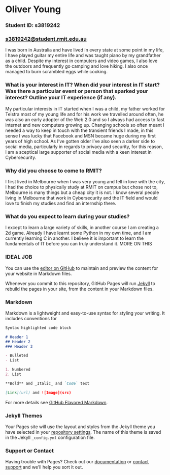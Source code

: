 # Oliver Young
### Student ID: s3819242
### s3819242@student.rmit.edu.au

I was born in Australia and have lived in every state at some point in my life, I have played guitar my entire life and was taught piano by my grandfather as a child. Despite my interest in computers and video games, I also love the outdoors and frequently go camping and love hiking. I also once managed to burn scrambled eggs while cooking.


### What is your interest in IT? When did your interest in IT start? Was there a particular event or person that sparked your interest? Outline your IT experience (if any).

My particular interests in IT started when I was a child, my father worked for Telstra most of my young life and for his work we travelled around often, he was also an early adopter of the Web 2.0 and so I always had access to fast internet and new computers growing up. Changing schools so often meant I needed a way to keep in touch with the transient friends I made, in this sense I was lucky that Facebook and MSN became huge during my first years of high school. As I’ve gotten older I’ve also seen a darker side to social media, particularly in regards to privacy and security, for this reason, I am a sceptical large supporter of social media with a keen interest in Cybersecurity.

### Why did you choose to come to RMIT?

I first lived in Melbourne when I was very young and fell in love with the city, I had the choice to physically study at RMIT on campus but chose not to, Melbourne is many things but a cheap city it is not. I know several people living in Melbourne that work in Cybersecurity and the IT field and would love to finish my studies and find an internship there.

### What do you expect to learn during your studies?

I except to learn a large variety of skills, in another course I am creating a 2d game. Already I have learnt some Python in my own time, and I am currently learning C in another. I believe it is important to learn the fundamentals of IT before you can truly understand it.
MORE ON THIS

### IDEAL JOB



You can use the [editor on GitHub](https://github.com/OliverYoungRMIT/My-Profile/edit/master/README.md) to maintain and preview the content for your website in Markdown files.

Whenever you commit to this repository, GitHub Pages will run [Jekyll](https://jekyllrb.com/) to rebuild the pages in your site, from the content in your Markdown files.

### Markdown

Markdown is a lightweight and easy-to-use syntax for styling your writing. It includes conventions for

```markdown
Syntax highlighted code block

# Header 1
## Header 2
### Header 3

- Bulleted
- List

1. Numbered
2. List

**Bold** and _Italic_ and `Code` text

[Link](url) and ![Image](src)
```

For more details see [GitHub Flavored Markdown](https://guides.github.com/features/mastering-markdown/).

### Jekyll Themes

Your Pages site will use the layout and styles from the Jekyll theme you have selected in your [repository settings](https://github.com/OliverYoungRMIT/My-Profile/settings). The name of this theme is saved in the Jekyll `_config.yml` configuration file.

### Support or Contact

Having trouble with Pages? Check out our [documentation](https://help.github.com/categories/github-pages-basics/) or [contact support](https://github.com/contact) and we’ll help you sort it out.
